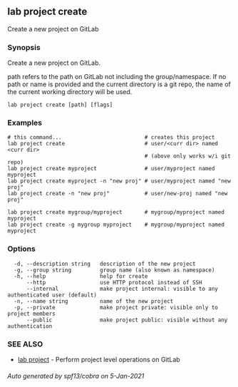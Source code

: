 ## lab project create

Create a new project on GitLab

### Synopsis

Create a new project on GitLab.

path refers to the path on GitLab not including the group/namespace. If no path
or name is provided and the current directory is a git repo, the name of the
current working directory will be used.

```
lab project create [path] [flags]
```

### Examples

```
# this command...                          # creates this project
lab project create                         # user/<curr dir> named <curr dir>
                                           # (above only works w/i git repo)
lab project create myproject               # user/myproject named myproject
lab project create myproject -n "new proj" # user/myproject named "new proj"
lab project create -n "new proj"           # user/new-proj named "new proj"

lab project create mygroup/myproject       # mygroup/myproject named myproject
lab project create -g mygroup myproject    # mygroup/myproject named myproject
```

### Options

```
  -d, --description string   description of the new project
  -g, --group string         group name (also known as namespace)
  -h, --help                 help for create
      --http                 use HTTP protocol instead of SSH
      --internal             make project internal: visible to any authenticated user (default)
  -n, --name string          name of the new project
  -p, --private              make project private: visible only to project members
      --public               make project public: visible without any authentication
```

### SEE ALSO

* [lab project](lab_project.md)	 - Perform project level operations on GitLab

###### Auto generated by spf13/cobra on 5-Jan-2021
